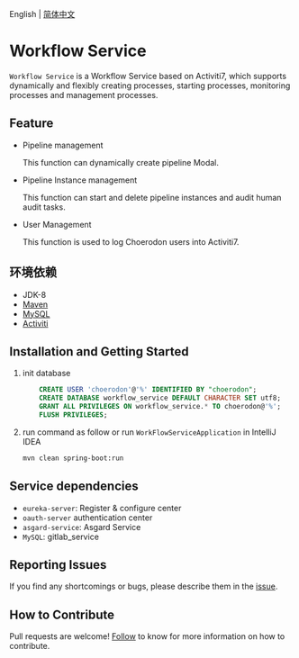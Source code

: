 English | [简体中文](./README.md)

# Workflow Service   

`Workflow Service` is a Workflow Service based on Activiti7, which supports dynamically and flexibly creating processes, starting processes, monitoring processes and management processes.

## Feature

- Pipeline management

  This function can dynamically create pipeline Modal.
  
- Pipeline Instance management

  This function can start and delete pipeline instances and audit human audit tasks.
  
- User Management

  This function is used to log Choerodon users into Activiti7.

## 环境依赖
- JDK-8
- [Maven](http://www.maven-sf.com/)
- [MySQL](https://www.mysql.com)
- [Activiti](https://www.activiti.org/)

## Installation and Getting Started

1. init database

    ```sql
        CREATE USER 'choerodon'@'%' IDENTIFIED BY "choerodon";
        CREATE DATABASE workflow_service DEFAULT CHARACTER SET utf8;
        GRANT ALL PRIVILEGES ON workflow_service.* TO choerodon@'%';
        FLUSH PRIVILEGES;
    ```
2. run command as follow or run `WorkFlowServiceApplication` in IntelliJ IDEA

    ```bash
    mvn clean spring-boot:run
    ```

## Service dependencies
- `eureka-server`: Register & configure center
- `oauth-server` authentication center
- `asgard-service`: Asgard Service
- `MySQL`: gitlab_service

## Reporting Issues
If you find any shortcomings or bugs, please describe them in the [issue](https://github.com/choerodon/choerodon/issues/new?template=issue_template.md).

## How to Contribute
Pull requests are welcome! [Follow](https://github.com/choerodon/choerodon/blob/master/CONTRIBUTING.md) to know for more information on how to contribute.
